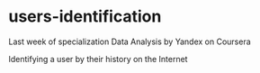 # users-identification
Last week of specialization Data Analysis by Yandex on Coursera

Identifying a user by their history on the Internet
